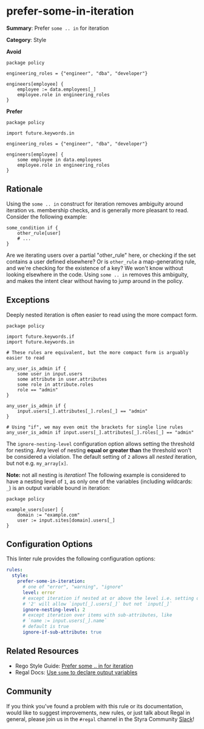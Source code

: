 # prefer-some-in-iteration

**Summary**: Prefer `some .. in` for iteration

**Category**: Style

**Avoid**
```rego
package policy

engineering_roles = {"engineer", "dba", "developer"}

engineers[employee] {
    employee := data.employees[_]
    employee.role in engineering_roles
}
```

**Prefer**
```rego
package policy

import future.keywords.in

engineering_roles = {"engineer", "dba", "developer"}

engineers[employee] {
    some employee in data.employees
    employee.role in engineering_roles
}
```

## Rationale

Using the `some .. in` construct for iteration removes ambiguity around iteration vs. membership checks, and is
generally more pleasant to read. Consider the following example:

```rego
some_condition if {
    other_rule[user]
    # ...
}
```

Are we iterating users over a partial "other_rule" here, or checking if the set contains a user defined elsewhere?
Or is `other_rule` a map-generating rule, and we're checking for the existence of a key? We won't know without looking
elsewhere in the code. Using `some .. in` removes this ambiguity, and makes the intent clear without having to jump
around in the policy.

## Exceptions

Deeply nested iteration is often easier to read using the more compact form.

```rego
package policy

import future.keywords.if
import future.keywords.in

# These rules are equivalent, but the more compact form is arguably easier to read

any_user_is_admin if {
    some user in input.users
    some attribute in user.attributes
    some role in attribute.roles
    role == "admin"
}

any_user_is_admin if {
    input.users[_].attributes[_].roles[_] == "admin"
}

# Using "if", we may even omit the brackets for single line rules
any_user_is_admin if input.users[_].attributes[_].roles[_] == "admin"
```

The `ignore-nesting-level` configuration option allows setting the threshold for nesting. Any level of nesting
**equal or greater than** the threshold won't be considered a violation. The default setting of `2` allows all _nested_
iteration, but not e.g. `my_array[x]`.

**Note:** not all nesting is _iteration_! The following example is considered to have a nesting level of `1`, as only
one of the variables (including wildcards: `_`) is an output variable bound in iteration:

```rego
package policy

example_users[user] {
    domain := "example.com"
    user := input.sites[domain].users[_]
}
```

## Configuration Options

This linter rule provides the following configuration options:

```yaml
rules:
  style:
    prefer-some-in-iteration:
      # one of "error", "warning", "ignore"
      level: error
      # except iteration if nested at or above the level i.e. setting of
      # '2' will allow `input[_].users[_]` but not `input[_]`
      ignore-nesting-level: 2
      # except iteration over items with sub-attributes, like
      # `name := input.users[_].name`
      # default is true
      ignore-if-sub-attribute: true
```

## Related Resources

- Rego Style Guide: [Prefer some .. in for iteration](https://github.com/StyraInc/rego-style-guide#prefer-some--in-for-iteration)
- Regal Docs: [Use `some` to declare output variables](https://docs.styra.com/regal/rules/idiomatic/use-some-for-output-vars)

## Community

If you think you've found a problem with this rule or its documentation, would like to suggest improvements, new rules,
or just talk about Regal in general, please join us in the `#regal` channel in the Styra Community
[Slack](https://communityinviter.com/apps/styracommunity/signup)!

